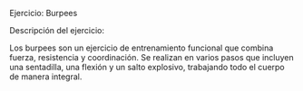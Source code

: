 Ejercicio: Burpees



Descripción del ejercicio:

Los burpees son un ejercicio de entrenamiento funcional que combina fuerza, resistencia y coordinación. 
Se realizan en varios pasos que incluyen una sentadilla, una flexión y un salto explosivo, trabajando todo el cuerpo de manera integral.



